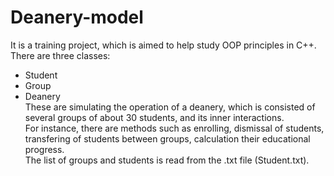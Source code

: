 # Deanery-model
It is a training project, which is aimed to help study OOP principles in C++. 
There are three classes:
- Student
- Group
- Deanery <br>
These are simulating the operation of a deanery, which is consisted of several groups of about 30 students, and its inner interactions.<br>
For instance, there are methods such as enrolling, dismissal of students, transfering of students between groups, calculation their educational progress.<br>
The list of groups and students is read from the .txt file (Student.txt).
